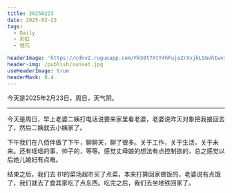 ```yaml
---
title: 20250223
date: 2025-02-23
tags:
  - Daily
  - 彩虹
  - 桂花

headerImage: 'https://cdnv2.ruguoapp.com/FkS0t7XtY4hFujeZrXxjkLSGvhIwv3.jpg'
header-img: /publish/sunset.jpg
useHeaderImage: true
headerMask: 0.4
---
```


今天是2025年2月23日，周日，天气阴。

---

今天是周日，早上老婆二姨打电话说要来家里看老婆，老婆说昨天对象把我接回去了，然后二姨就去小姨家了。

下午我们在八佰伴做了下午，聊聊天，聊了很多。关于工作，关于生活，关于未来。还有瑶瑶的事，帅子的，等等。感觉丈母娘的想法有点控制欲的，总之感觉以后她儿媳妇有点难。

结束之后，我们去 B1的菜场超市买了点菜，本来打算回家做饭的，老婆说有点饿了，我们就去了食其家吃了点东西。吃完之后，我们去坐地铁回家了。
